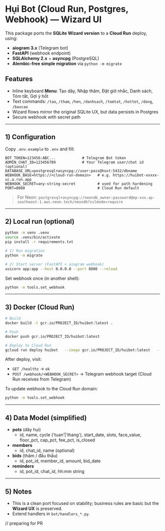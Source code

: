 # Hụi Bot (Cloud Run, Postgres, Webhook) — Wizard UI

This package ports the **SQLite Wizard version** to a **Cloud Run** deploy, using:
- **aiogram 3.x** (Telegram bot)
- **FastAPI** (webhook endpoint)
- **SQLAlchemy 2.x** + **asyncpg** (PostgreSQL)
- **Alembic-free simple migration** via `python -m migrate`

## Features
- Inline keyboard **Menu**: Tạo dây, Nhập thâm, Đặt giờ nhắc, Danh sách, Tóm tắt, Gợi ý hốt
- Text commands: `/tao`, `/tham`, `/hen`, `/danhsach`, `/tomtat`, `/hottot`, `/dong`, `/baocao`
- Wizard flows mirror the original SQLite UX, but data persists in Postgres
- Secure webhook with secret path

---

## 1) Configuration

Copy `.env.example` to `.env` and fill:

```
BOT_TOKEN=123456:ABC...            # Telegram Bot token
ADMIN_CHAT_ID=123456789            # Your Telegram user/chat id (optional)
DATABASE_URL=postgresql+asyncpg://user:pass@host:5432/dbname
WEBHOOK_BASE=https://<cloud-run-domain>   # e.g. https://huibot-xxxxx-uc.a.run.app
WEBHOOK_SECRET=any-string-secret          # used for path hardening
PORT=8080                                 # Cloud Run default
```

> For Neon: `postgresql+asyncpg://neondb_owner:password@ep-xxx.ap-southeast-1.aws.neon.tech/neondb?sslmode=require`

---

## 2) Local run (optional)

```bash
python -m venv .venv
source .venv/bin/activate
pip install -r requirements.txt

# 1) Run migration
python -m migrate

# 2) Start server (FastAPI + aiogram webhook)
uvicorn app:app --host 0.0.0.0 --port 8080 --reload
```

Set webhook once (in another shell):

```bash
python -m tools.set_webhook
```

---

## 3) Docker (Cloud Run)

```bash
# Build
docker build -t gcr.io/PROJECT_ID/huibot:latest .

# Push
docker push gcr.io/PROJECT_ID/huibot:latest

# Deploy to Cloud Run
gcloud run deploy huibot   --image gcr.io/PROJECT_ID/huibot:latest   --region asia-southeast1   --platform managed   --allow-unauthenticated   --set-env-vars BOT_TOKEN=xxx,ADMIN_CHAT_ID=123,WEBHOOK_BASE=https://huibot-xxxx-uc.a.run.app,WEBHOOK_SECRET=secret,DATABASE_URL=postgresql+asyncpg://...   --port 8080
```

After deploy, visit:
- `GET /healthz` → `ok`
- `POST /webhook/<WEBHOOK_SECRET>` → Telegram webhook target (Cloud Run receives from Telegram)

To update webhook to the Cloud Run domain:
```bash
python -m tools.set_webhook
```

---

## 4) Data Model (simplified)

- **pots** (dây hụi)
  - id, name, cycle ('tuan'|'thang'), start_date, slots, face_value, floor_pct, cap_pct, fee_pct, is_closed
- **members**
  - id, chat_id, name (optional)
- **bids** (thâm / đấu thầu)
  - id, pot_id, member_id, amount, bid_date
- **reminders**
  - id, pot_id, chat_id, hh:mm string

---

## 5) Notes
- This is a clean port focused on stability; business rules are basic but the **Wizard UX** is preserved.
- Extend handlers in `bot/handlers_*.py`.

// preparing for PR
